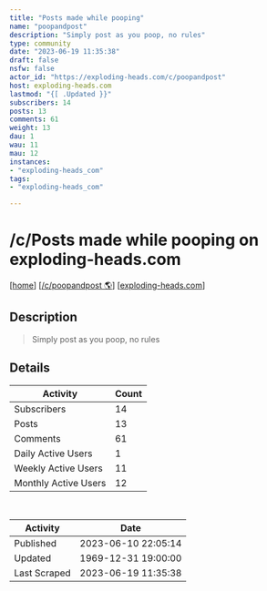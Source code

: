 ```yaml
---
title: "Posts made while pooping" 
name: "poopandpost"
description: "Simply post as you poop, no rules"
type: community
date: "2023-06-19 11:35:38"
draft: false
nsfw: false
actor_id: "https://exploding-heads.com/c/poopandpost"
host: exploding-heads.com
lastmod: "{[ .Updated }}"
subscribers: 14
posts: 13
comments: 61
weight: 13
dau: 1
wau: 11
mau: 12
instances:
- "exploding-heads_com"
tags: 
- "exploding-heads_com"

---
```


# /c/Posts made while pooping on exploding-heads.com

[[home](/)]
[[/c/poopandpost 🌎](https://exploding-heads.com/c/poopandpost)]
[[exploding-heads.com](/instances/exploding-heads_com)]


## Description 

<blockquote class="description">
Simply post as you poop, no rules
</blockquote>


## Details

| Activity | Count  |
|----------------------|---|
| Subscribers          | 14 |
| Posts                | 13  |
| Comments             | 61  |
| Daily Active Users   | 1  |
| Weekly Active Users  | 11  |
| Monthly Active Users | 12  |

<br>

| Activity | Date |
|----------------------|---|
| Published            | 2023-06-10 22:05:14 |
| Updated              | 1969-12-31 19:00:00 |
| Last Scraped         | 2023-06-19 11:35:38 |
